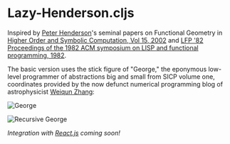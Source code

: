# Lazy-Henderson.cljs
Inspired by [Peter Henderson](http://pmh-systems.co.uk/pmhs/)'s seminal papers on Functional Geometry in [Higher Order and Symbolic Computation, Vol 15, 2002](http://users.ecs.soton.ac.uk/ph/papers/funcgeo2.pdf) and [LFP '82 Proceedings of the 1982 ACM symposium on LISP and functional programming, 1982](http://users.ecs.soton.ac.uk/ph/funcgeo.pdf).

The basic version uses the stick figure of "George," the eponymous low-level programmer of abstractions big and small from SICP volume one, coordinates provided by the now defunct numerical programming blog of astrophysicist [Weiqun Zhang](https://ccse.lbl.gov/people/weiqun/):

![George](https://github.com/Sophia-Gold/Lazy-Henderson.cljs/blob/master/george.jpg)

![Recursive George](https://github.com/Sophia-Gold/Lazy-Henderson.cljs/blob/master/square-limit.jpg)

*Integration with [React.js](https://facebook.github.io/react/) coming soon!*